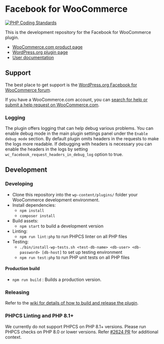 # Facebook for WooCommerce

[![PHP Coding Standards](https://github.com/woocommerce/facebook-for-woocommerce/actions/workflows/php-cs-on-changes.yml/badge.svg)](https://github.com/woocommerce/facebook-for-woocommerce/actions/workflows/php-coding-standards.yml)

This is the development repository for the Facebook for WooCommerce plugin.

- [WooCommerce.com product page](https://woocommerce.com/products/facebook/)
- [WordPress.org plugin page](https://wordpress.org/plugins/facebook-for-woocommerce/)
- [User documentation](https://woocommerce.com/document/facebook-for-woocommerce/)

## Support
The best place to get support is the [WordPress.org Facebook for WooCommerce forum](https://wordpress.org/support/plugin/facebook-for-woocommerce/).

If you have a WooCommerce.com account, you can [search for help or submit a help request on WooCommerce.com](https://woocommerce.com/my-account/contact-support/).

### Logging
The plugin offers logging that can help debug various problems. You can enable debug mode in the main plugin settings panel under the `Enable debug mode` section.
By default plugin omits headers in the requests to make the logs more readable. If debugging with headers is necessary you can enable the headers in the logs by setting `wc_facebook_request_headers_in_debug_log` option to true.
## Development
### Developing
- Clone this repository into the `wp-content/plugins/` folder your WooCommerce development environment.
- Install dependencies:
	- `npm install`
	- `composer install`
- Build assets:
	- `npm start` to build a development version
- Linting:
	- `npm run lint:php` to run PHPCS linter on all PHP files
- Testing:
	- `./bin/install-wp-tests.sh <test-db-name> <db-user> <db-password> [db-host]` to set up testing environment
	- `npm run test:php` to run PHP unit tests on all PHP files

#### Production build

- `npm run build` : Builds a production version.

### Releasing
Refer to the [wiki for details of how to build and release the plugin](https://github.com/woocommerce/facebook-for-woocommerce/wiki/Build-&-Release).

### PHPCS Linting and PHP 8.1+

We currently do not support PHPCS on PHP 8.1+ versions. Please run PHPCS checks on PHP 8.0 or lower versions. Refer [#2624 PR](https://github.com/woocommerce/facebook-for-woocommerce/pull/2624/) for additional context.
